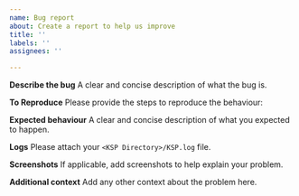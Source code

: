 ```yaml
---
name: Bug report
about: Create a report to help us improve
title: ''
labels: ''
assignees: ''

---
```


**Describe the bug**
A clear and concise description of what the bug is.

**To Reproduce**
Please provide the steps to reproduce the behaviour:

**Expected behaviour**
A clear and concise description of what you expected to happen.

**Logs**
Please attach your `<KSP Directory>/KSP.log` file.

**Screenshots**
If applicable, add screenshots to help explain your problem.

**Additional context**
Add any other context about the problem here.
